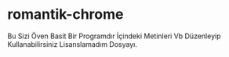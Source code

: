 # romantik-chrome
Bu Sizi Öven Basit Bir Programdır İçindeki Metinleri Vb Düzenleyip Kullanabilirsiniz Lisanslamadım Dosyayı.
